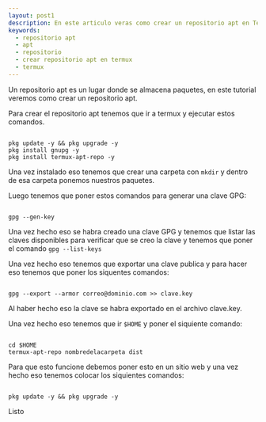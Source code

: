 ```yaml
---
layout: post1
description: En este articulo veras como crear un repositorio apt en Termux
keywords:
  - repositorio apt
  - apt
  - repositorio
  - crear repositorio apt en termux
  - termux
---
```


Un repositorio apt es un lugar donde se almacena paquetes, en este tutorial veremos como crear un repositorio apt.

Para crear el repositorio apt tenemos que ir a termux y ejecutar estos comandos.

```shell

pkg update -y && pkg upgrade -y
pkg install gnupg -y
pkg install termux-apt-repo -y

```

Una vez instalado eso tenemos que crear una carpeta con ``` mkdir ``` y dentro de esa carpeta ponemos nuestros paquetes.

Luego tenemos que poner estos comandos para generar una clave GPG:

```

gpg --gen-key

```

Una vez hecho eso se habra creado una clave GPG y tenemos que listar las claves disponibles para verificar que se creo la clave y tenemos que poner el comando ``` gpg --list-keys ```

Una vez hecho eso tenemos que exportar una clave publica y para hacer eso tenemos que poner los siquentes comandos:

```shell

gpg --export --armor correo@dominio.com >> clave.key

```

Al haber hecho eso la clave se habra exportado en el archivo clave.key.

Una vez hecho eso tenemos que ir ``` $HOME ``` y poner el siquiente comando:

```shell

cd $HOME
termux-apt-repo nombredelacarpeta dist

```

Para que esto funcione debemos poner esto en un sitio web y una vez hecho eso tenemos colocar los siquientes comandos:

```shell

pkg update -y && pkg upgrade -y

```

Listo



